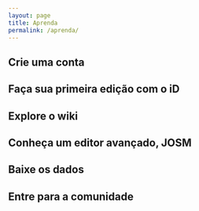 ```yaml
---
layout: page
title: Aprenda
permalink: /aprenda/
---
```


## Crie uma conta

## Faça sua primeira edição com o iD

## Explore o wiki

## Conheça um editor avançado, JOSM

## Baixe os dados

## Entre para a comunidade